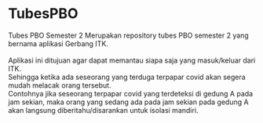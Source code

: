 # TubesPBO
Tubes PBO Semester 2
Merupakan repository tubes PBO semester 2 yang bernama aplikasi Gerbang ITK. <br><br>
Aplikasi ini ditujuan agar dapat memantau siapa saja yang masuk/keluar dari ITK. <br>
Sehingga ketika ada seseorang yang terduga terpapar covid akan segera mudah melacak orang tersebut. <br>
Contohnya jika seseorang terpapar covid yang terdeteksi di gedung A pada jam sekian, maka orang yang sedang ada pada jam sekian pada gedung A akan langsung diberitahu/disarankan untuk isolasi mandiri.
